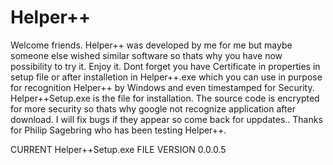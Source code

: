 # Helper++
Welcome friends. Helper++ was developed by me for me but maybe someone else wished similar software so thats why you have now possibility to try it. 
Enjoy it.
Dont forget you have Certificate in properties in setup file or after installetion in Helper++.exe which you can use in purpose for recognition Helper++ by Windows and even timestamped for Security.
Helper++Setup.exe is the file for installation. The source code is encrypted for more security so thats why google not recognize application after download.
I will fix bugs if they appear so come back for uppdates..
Thanks for Philip Sagebring who has been testing Helper++.

CURRENT Helper++Setup.exe FILE VERSION 0.0.0.5
